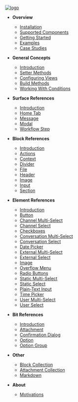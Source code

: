 [![logo](https://raw.githubusercontent.com/raycharius/slack-block-builder/master/docs/resources/images/logo-horizontal-small.png)](/  "Block Builder – Maintainable JavaScript Code for Slack Block Kit")

* **Overview**
  * [Installation](installation.md "Block Builder – Installation – Maintainable JavaScript Code for Slack Block Kit")
  * [Supported Components](support.md "Block Builder – Supported Components – Maintainable JavaScript Code for Slack Block Kit")
  * [Getting Started](getting-started.md "Block Builder – Getting Started – Maintainable JavaScript Code for Slack Block Kit")
  * [Examples](examples.md "Block Builder – Getting Started – Maintainable JavaScript Code for Slack Block Kit")
  * [Case Studies](case-studies.md "Block Builder – Case Studies – Maintainable JavaScript Code for Slack Block Kit")
  
* **General Concepts**
  * [Introduction](introduction.md "Block Builder – General Concepts – Introduction – Maintainable JavaScript Code for Slack Block Kit")
  * [Setter Methods](setter-methods.md "Block Builder – Setter Methods – Maintainable JavaScript Code for Slack Block Kit")
  * [Configuring Views](configuring-views.md "Block Builder – Configuring Views – Maintainable JavaScript Code for Slack Block Kit") 
  * [Build Methods](build-methods.md "Block Builder – Build Methods – Maintainable JavaScript Code for Slack Block Kit")
  * [Working With Conditions](working-with-conditions.md "Block Builder – Working With Conditions – Maintainable JavaScript Code for Slack Block Kit")
  
  
* **Surface References**
  * [Introduction](surfaces/introduction.md "Block Builder – Surfaces – Introduction – Maintainable JavaScript Code for Slack Block Kit")
  * [Home Tab](surfaces/home-tab.md "Block Builder – Home Tab – Maintainable JavaScript Code for Slack Block Kit")
  * [Message](surfaces/message.md "Block Builder – Message")
  * [Modal](surfaces/modal.md "Block Builder – Modal – Maintainable JavaScript Code for Slack Block Kit")
  * [Workflow Step](surfaces/workflow-step.md "Block Builder – Workflow Steps – Maintainable JavaScript Code for Slack Block Kit")

* **Block References**
  * [Introduction](blocks/introduction.md "Block Builder – Blocks – Introduction – Maintainable JavaScript Code for Slack Block Kit")
  * [Actions](blocks/actions.md "Block Builder – Actions – Maintainable JavaScript Code for Slack Block Kit")
  * [Context](blocks/context.md "Block Builder – Context – Maintainable JavaScript Code for Slack Block Kit")
  * [Divider](blocks/divider.md "Block Builder – Divider – Maintainable JavaScript Code for Slack Block Kit")
  * [File](blocks/file.md "Block Builder – File – Maintainable JavaScript Code for Slack Block Kit")
  * [Header](blocks/header.md "Block Builder – Header – Maintainable JavaScript Code for Slack Block Kit")
  * [Image](blocks/image.md "Block Builder – Image – Maintainable JavaScript Code for Slack Block Kit")
  * [Input](blocks/input.md "Block Builder – Input – Maintainable JavaScript Code for Slack Block Kit")
  * [Section](blocks/section.md "Block Builder – Section – Maintainable JavaScript Code for Slack Block Kit")
 

* **Element References**
  * [Introduction](elements/introduction.md "Block Builder – Elements – Introduction – Maintainable JavaScript Code for Slack Block Kit")
  * [Button](elements/button.md "Block Builder – Button – Maintainable JavaScript Code for Slack Block Kit")
  * [Channel Multi-Select](elements/channel-multi-select.md "Block Builder – Channel Multi-Select – Maintainable JavaScript Code for Slack Block Kit")
  * [Channel Select](elements/channel-select.md "Block Builder – Channel Select – Maintainable JavaScript Code for Slack Block Kit")
  * [Checkboxes](elements/checkboxes.md "Block Builder – Checkboxes – Maintainable JavaScript Code for Slack Block Kit")
  * [Conversation Multi-Select](elements/conversation-multi-select.md "Block Builder – Conversation Multi-Select – Maintainable JavaScript Code for Slack Block Kit")
  * [Conversation Select](elements/conversation-select.md "Block Builder – Conversation Select – Maintainable JavaScript Code for Slack Block Kit")
  * [Date Picker](elements/datepicker.md "Block Builder – Date Picker – Maintainable JavaScript Code for Slack Block Kit")
  * [External Multi-Select](elements/external-multi-select.md "Block Builder – External Multi-Select – Maintainable JavaScript Code for Slack Block Kit")
  * [External Select](elements/external-select.md "Block Builder – External Select – Maintainable JavaScript Code for Slack Block Kit")
  * [Image](elements/img.md "Block Builder – Image – Maintainable JavaScript Code for Slack Block Kit")
  * [Overflow Menu](elements/overflow-menu.md "Block Builder – Overflow Menu – Maintainable JavaScript Code for Slack Block Kit")
  * [Radio Buttons](elements/radio-buttons.md "Block Builder – Radio Buttons – Maintainable JavaScript Code for Slack Block Kit")
  * [Static Multi-Select](elements/static-multi-select.md "Block Builder – Static Multi-Select – Maintainable JavaScript Code for Slack Block Kit")
  * [Static Select](elements/static-select.md "Block Builder – Static Select – Maintainable JavaScript Code for Slack Block Kit")
  * [Plain-Text Input](elements/text-input.md "Block Builder – Plain-Text Input – Maintainable JavaScript Code for Slack Block Kit")
  * [Time Picker](elements/timepicker.md "Block Builder – Time Picker – Maintainable JavaScript Code for Slack Block Kit")
  * [User Multi-Select](elements/user-multi-select.md "Block Builder – User Multi-Select – Maintainable JavaScript Code for Slack Block Kit")
  * [User Select](elements/user-select.md "Block Builder – User Select – Maintainable JavaScript Code for Slack Block Kit")
  
* **Bit References**
  * [Introduction](bits/introduction.md "Block Builder – Bits – Introduction – Maintainable JavaScript Code for Slack Block Kit")
  * [Attachment](bits/attachment.md "Block Builder – Attachment – Maintainable JavaScript Code for Slack Block Kit")
  * [Confirmation Dialog](bits/confirmation-dialog.md "Block Builder – Confirmation Dialog – Maintainable JavaScript Code for Slack Block Kit")
  * [Option](bits/option.md "Block Builder – Option – Maintainable JavaScript Code for Slack Block Kit")
  * [Option Group](bits/option-group.md "Block Builder – Option Group – Maintainable JavaScript Code for Slack Block Kit")
  
* **Other**
  * [Block Collection](other/block-collection.md "Block Builder – Block Collection – Maintainable JavaScript Code for Slack Block Kit")
  * [Attachment Collection](other/attachment-collection.md "Block Builder – Attachment Collection – Maintainable JavaScript Code for Slack Block Kit")
  * [Markdown](other/markdown.md "Block Builder – Markdown – Maintainable JavaScript Code for Slack Block Kit")   

* **About**
  * [Motivations](motivations.md "Block Builder – Motivations – Maintainable JavaScript Code for Slack Block Kit")
